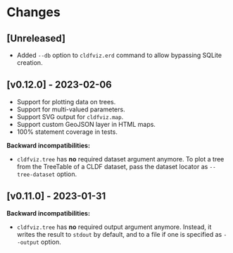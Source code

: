 # Changes

## [Unreleased]

- Added `--db` option to `cldfviz.erd` command to allow bypassing SQLite creation.


## [v0.12.0] - 2023-02-06

- Support for plotting data on trees.
- Support for multi-valued parameters.
- Support SVG output for `cldfviz.map`.
- Support custom GeoJSON layer in HTML maps.
- 100% statement coverage in tests.

**Backward incompatibilities:**

- `cldfviz.tree` has **no** required dataset argument anymore. To plot a tree from the TreeTable
  of a CLDF dataset, pass the dataset locator as `--tree-dataset` option.


## [v0.11.0] - 2023-01-31

**Backward incompatibilities:**

- `cldfviz.tree` has **no** required output argument anymore. Instead, it writes the result to
  `stdout` by default, and to a file if one is specified as `--output` option.
